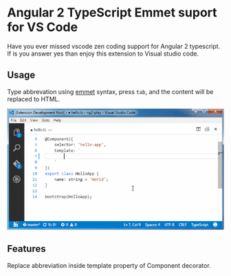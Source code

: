# Angular 2 TypeScript Emmet suport for VS Code

Have you ever missed vscode zen coding support for Angular 2 typescript. If is you answer yes than enjoy 
this extension to Visual studio code.

## Usage

Type abbrevation using [emmet](http://docs.emmet.io/abbreviations/) syntax, press `tab`, and the content will be replaced to HTML.

![Use Extension](images/use-extension.gif)

## Features

Replace abbreviation inside template property of Component decorator.